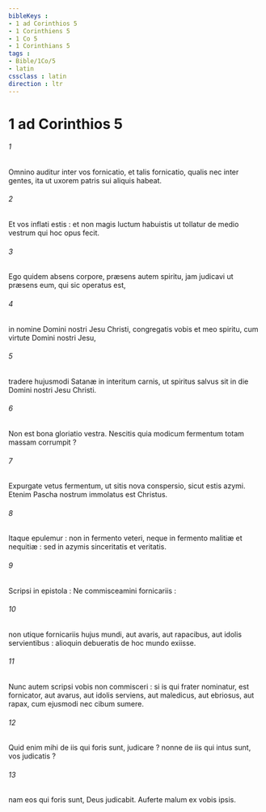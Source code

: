 ```yaml
---
bibleKeys : 
- 1 ad Corinthios 5
- 1 Corinthiens 5
- 1 Co 5
- 1 Corinthians 5
tags : 
- Bible/1Co/5
- latin
cssclass : latin
direction : ltr
---
```


# 1 ad Corinthios 5

###### 1
Omnino auditur inter vos fornicatio, et talis fornicatio, qualis nec inter gentes, ita ut uxorem patris sui aliquis habeat.
###### 2
Et vos inflati estis : et non magis luctum habuistis ut tollatur de medio vestrum qui hoc opus fecit.
###### 3
Ego quidem absens corpore, præsens autem spiritu, jam judicavi ut præsens eum, qui sic operatus est,
###### 4
in nomine Domini nostri Jesu Christi, congregatis vobis et meo spiritu, cum virtute Domini nostri Jesu,
###### 5
tradere hujusmodi Satanæ in interitum carnis, ut spiritus salvus sit in die Domini nostri Jesu Christi.
###### 6
Non est bona gloriatio vestra. Nescitis quia modicum fermentum totam massam corrumpit ?
###### 7
Expurgate vetus fermentum, ut sitis nova conspersio, sicut estis azymi. Etenim Pascha nostrum immolatus est Christus.
###### 8
Itaque epulemur : non in fermento veteri, neque in fermento malitiæ et nequitiæ : sed in azymis sinceritatis et veritatis.
###### 9
Scripsi in epistola : Ne commisceamini fornicariis :
###### 10
non utique fornicariis hujus mundi, aut avaris, aut rapacibus, aut idolis servientibus : alioquin debueratis de hoc mundo exiisse.
###### 11
Nunc autem scripsi vobis non commisceri : si is qui frater nominatur, est fornicator, aut avarus, aut idolis serviens, aut maledicus, aut ebriosus, aut rapax, cum ejusmodi nec cibum sumere.
###### 12
Quid enim mihi de iis qui foris sunt, judicare ? nonne de iis qui intus sunt, vos judicatis ?
###### 13
nam eos qui foris sunt, Deus judicabit. Auferte malum ex vobis ipsis.
